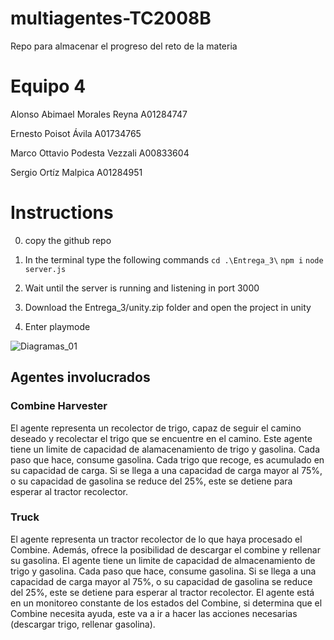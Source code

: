 # multiagentes-TC2008B
Repo para almacenar el progreso del reto de la materia

# Equipo 4
Alonso Abimael Morales Reyna A01284747

Ernesto Poisot Ávila A01734765

Marco Ottavio Podesta Vezzali A00833604

Sergio Ortíz Malpica A01284951

# Instructions
0. copy the github repo

1. In the terminal type the following commands
`cd .\Entrega_3\`
`npm i`
`node server.js`

2. Wait until the server is running and listening in port 3000

3. Download the Entrega_3/unity.zip folder and open the project in unity

4. Enter playmode


![Diagramas_01](Entrega_1/Multiagentes_Eq4_01.jpg "Diagramas de la primera entrega")

## Agentes involucrados
### Combine Harvester
El agente representa un recolector de trigo, capaz de seguir el camino deseado y recolectar el trigo que se encuentre en el camino.
Este agente tiene un limite de capacidad de alamacenamiento de trigo y gasolina.
Cada paso que hace, consume gasolina.
Cada trigo que recoge, es acumulado en su capacidad de carga.
Si se llega a una capacidad de carga mayor al 75%, o su capacidad de gasolina se reduce del 25%, este se detiene para esperar al tractor recolector.

### Truck
El agente representa un tractor recolector de lo que haya procesado el Combine. Además, ofrece la posibilidad de descargar el combine y rellenar su gasolina.
El agente tiene un limite de capacidad de almacenamiento de trigo y gasolina.
Cada paso que hace, consume gasolina.
Si se llega a una capacidad de carga mayor al 75%, o su capacidad de gasolina se reduce del 25%, este se detiene para esperar al tractor recolector.
El agente está en un monitoreo constante de los estados del Combine, si determina que el Combine necesita ayuda, este va a ir a hacer las acciones necesarias (descargar trigo, rellenar gasolina).

